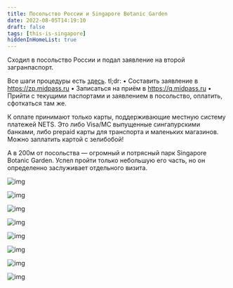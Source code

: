 ```yaml
---
title: Посольство России и Singapore Botanic Garden 
date: 2022-08-05T14:19:10
draft: false
tags: [this-is-singapore]
hiddenInHomeList: true
---
```

Сходил в посольство России и подал заявление на второй загранпаспорт. 

Все шаги процедуры есть [здесь](https://singapore.mid.ru/ru/consular-services/russia/international-passport/oformlenie_zagranpasporta_novogo_pokoleniya/).
tl;dr:
• Составить заявление в https://zp.midpass.ru
• Записаться на приём в https://q.midpass.ru
• Прийти с текущими паспортами и заявлением в посольство, оплатить, сфоткаться там же.

К оплате принимают только карты, поддерживающие местную систему платежей NETS. Это либо Visa/MC выпущенные сингапурскими банками, либо prepaid карты для транспорта и маленьких магазинов. Можно заплатить картой с зелибобой!

А в 200м от посольства — огромный и потрясный парк Singapore Botanic Garden. Успел пройти только небольшую его часть, но он определенно заслуживает отдельного визита.

 
![img](/images/this-is-singapore/photos/photo_61@05-08-2022_14-19-10.jpg#center)

![img](/images/this-is-singapore/photos/photo_62@05-08-2022_14-19-10.jpg#center)

![img](/images/this-is-singapore/photos/photo_63@05-08-2022_14-19-10.jpg#center)

![img](/images/this-is-singapore/photos/photo_64@05-08-2022_14-19-10.jpg#center)

![img](/images/this-is-singapore/photos/photo_65@05-08-2022_14-19-10.jpg#center)

![img](/images/this-is-singapore/photos/photo_66@05-08-2022_14-19-10.jpg#center)

![img](/images/this-is-singapore/photos/photo_67@05-08-2022_14-19-10.jpg#center)

![img](/images/this-is-singapore/photos/photo_68@05-08-2022_14-19-10.jpg#center)

